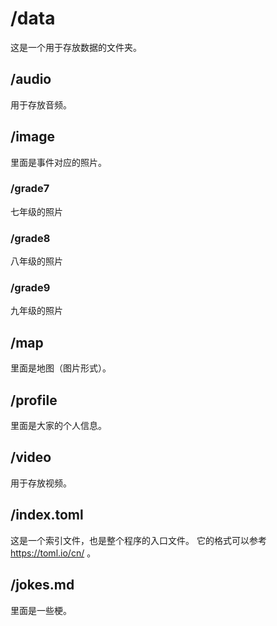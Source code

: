 # /data
这是一个用于存放数据的文件夹。

## /audio
用于存放音频。

## /image
里面是事件对应的照片。
### /grade7
七年级的照片
### /grade8
八年级的照片
### /grade9
九年级的照片

## /map
里面是地图（图片形式）。

## /profile
里面是大家的个人信息。

## /video
用于存放视频。

## /index.toml
这是一个索引文件，也是整个程序的入口文件。
它的格式可以参考 https://toml.io/cn/ 。

## /jokes.md
里面是一些梗。
